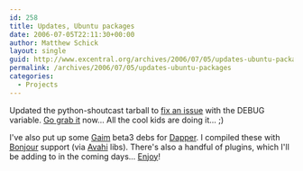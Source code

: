 ```yaml
---
id: 258
title: Updates, Ubuntu packages
date: 2006-07-05T22:11:30+00:00
author: Matthew Schick
layout: single
guid: http://www.excentral.org/archives/2006/07/05/updates-ubuntu-packages/
permalink: /archives/2006/07/05/updates-ubuntu-packages
categories:
  - Projects
---
```

Updated the python-shoutcast tarball to <a title="pyshout ticket" href="https://www.excentral.org/trac/pyshout/ticket/2">fix an issue</a> with the DEBUG variable.  <a title="download" href="https://www.excentral.org/trac/pyshout/downloads">Go grab it</a> now... All the cool kids are doing it... ;)

I've also put up some <a title="Gaim Instant Messenger" href="http://gaim.sourceforge.net">Gaim</a> beta3 debs for <a title="Ubuntu Linux" href="http://www.ubuntu.com/">Dapper</a>.  I compiled these with <a title="Bonjour network protocal" href="http://www.apple.com/macosx/features/bonjour/">Bonjour</a> support (via <a title="Avahi" href="http://avahi.org/">Avahi</a> libs).  There's also a handful of plugins, which I'll be adding to in the coming days...  <a title="Dapper Gaim packages" href="/ubuntu/dapper/">Enjoy</a>!